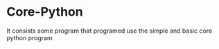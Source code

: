 # Core-Python
It consists some program that programed use the simple and basic core python program 
